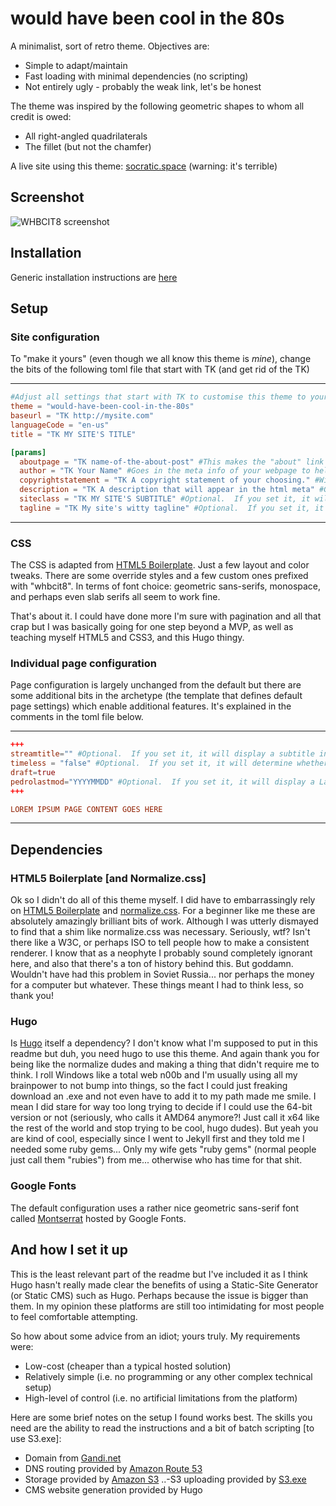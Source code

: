 would have been cool in the 80s
===============================

A minimalist, sort of retro theme.  Objectives are:

* Simple to adapt/maintain
* Fast loading with minimal dependencies (no scripting)
* Not entirely ugly - probably the weak link, let's be honest

The theme was inspired by the following geometric shapes to whom all credit is owed:

* All right-angled quadrilaterals
* The fillet (but not the chamfer)

A live site using this theme: [socratic.space](http://socratic.space) (warning: it's terrible)

## Screenshot

![WHBCIT8 screenshot](https://raw.githubusercontent.com/pedrodude/would-have-been-cool-in-the-80s/master/images/screenshot.png "WHBCIT8 screenshot")

## Installation

Generic installation instructions are [here](https://gohugo.io/themes/installing/)

## Setup

### Site configuration

To "make it yours" (even though we all know this theme is *mine*), change the bits of the following toml file that start with TK (and get rid of the TK)

---
```toml
#Adjust all settings that start with TK to customise this theme to your site.  Also remove the TK
theme = "would-have-been-cool-in-the-80s"
baseurl = "TK http://mysite.com"
languageCode = "en-us"
title = "TK MY SITE'S TITLE"

[params]
  aboutpage = "TK name-of-the-about-post" #This makes the "about" link in the header function.  It must be the exact filename of your about page without the file extension.  E.g. if your about page is called "mysiteabout.md" then enter in "mysiteabout"
  author = "TK Your Name" #Goes in the meta info of your webpage to help identify you as the author of the content
  copyrightstatement = "TK A copyright statement of your choosing." #Will appear in the footer of each page.
  description = "TK A description that will appear in the html meta" #Goes in the meta info of your webpage to describe the content of your site
  siteclass = "TK MY SITE'S SUBTITLE" #Optional.  If you set it, it will display a subtitle in a contrasting color (adjustable within the CSS) on the site's index page.
  tagline = "TK My site's witty tagline" #Optional.  If you set it, it will display a tagline for the website underneath the titles.  By default it appears italicized.
```
---

### CSS

The CSS is adapted from [HTML5 Boilerplate](http://gohugo.io).  Just a few layout and color tweaks.  There are some override styles and a few custom ones prefixed with "whbcit8".  In terms of font choice: geometric sans-serifs, monospace, and perhaps even slab serifs all seem to work fine.

That's about it.  I could have done more I'm sure with pagination and all that crap but I was basically going for one step beyond a MVP, as well as teaching myself HTML5 and CSS3, and this Hugo thingy.

### Individual page configuration

Page configuration is largely unchanged from the default but there are some additional bits in the archetype (the template that defines default page settings) which enable additional features.  It's explained in the comments in the toml file below.

---
```toml
+++
streamtitle="" #Optional.  If you set it, it will display a subtitle in a contrasting color (adjustable within the CSS) on the individual page.
timeless = "false" #Optional.  If you set it, it will determine whether the post displays date features (displaying a date on the post summary on the index page, date in the page title).  Changing the value to true suppresses all of these features, with the exception of the last modified date shown by the pedrolastmod parameter
draft=true
pedrolastmod="YYYYMMDD" #Optional.  If you set it, it will display a Last Modified Date under the footer.  This is not automated at all, nor formatted, but simply provides a basic ability to indicate that the creation date differs from the modified date.  If left unchanged, it will display the created date.
+++

LOREM IPSUM PAGE CONTENT GOES HERE
```
---

## Dependencies

### HTML5 Boilerplate [and Normalize.css]

Ok so I didn't do all of this theme myself.  I did have to embarrassingly rely on [HTML5 Boilerplate](https://html5boilerplate.com/) and [normalize.css](https://necolas.github.io/normalize.css/).  For a beginner like me these are absolutely amazingly brilliant bits of work.  Although I was utterly dismayed to find that a shim like normalize.css was necessary.  Seriously, wtf?  Isn't there like a W3C, or perhaps ISO to tell people how to make a consistent renderer.  I know that as a neophyte I probably sound completely ignorant here, and also that there's a ton of history behind this.  But goddamn.  Wouldn't have had this problem in Soviet Russia... nor perhaps the money for a computer but whatever.  These things meant I had to think less, so thank you!

### Hugo

Is [Hugo](http://gohugo.io) itself a dependency?  I don't know what I'm supposed to put in this readme but duh, you need hugo to use this theme.  And again thank you for being like the normalize dudes and making a thing that didn't require me to think.  I roll Windows like a total web n00b and I'm usually using all my brainpower to not bump into things, so the fact I could just freaking download an .exe and not even have to add it to my path made me smile.  I mean I did stare for way too long trying to decide if I could use the 64-bit version or not (seriously, who calls it AMD64 anymore?! Just call it x64 like the rest of the world and stop trying to be cool, hugo dudes).  But yeah you are kind of cool, especially since I went to Jekyll first and they told me I needed some ruby gems...  Only my wife gets "ruby gems" (normal people just call them "rubies") from me... otherwise who has time for that shit.

### Google Fonts

The default configuration uses a rather nice geometric sans-serif font called [Montserrat](https://www.google.com/fonts/specimen/Montserrat) hosted by Google Fonts.

## And how I set it up

This is the least relevant part of the readme but I've included it as I think Hugo hasn't really made clear the benefits of using a Static-Site Generator (or Static CMS) such as Hugo.  Perhaps because the issue is bigger than them.  In my opinion these platforms are still too intimidating for most people to feel comfortable attempting.

So how about some advice from an idiot; yours truly.  My requirements were:
* Low-cost (cheaper than a typical hosted solution)
* Relatively simple (i.e. no programming or any other complex technical setup)
* High-level of control (i.e. no artificial limitations from the platform)

Here are some brief notes on the setup I found works best.  The skills you need are the ability to read the instructions and a bit of batch scripting [to use S3.exe]:
- Domain from [Gandi.net](http://gandi.net)
- DNS routing provided by [Amazon Route 53](https://aws.amazon.com/route53/)
- Storage provided by [Amazon S3](https://aws.amazon.com/s3/)
..-S3 uploading provided by [S3.exe](https://s3.codeplex.com/)
- CMS website generation provided by Hugo